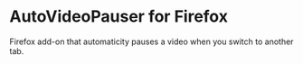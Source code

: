 # AutoVideoPauser for Firefox
Firefox add-on that automaticity pauses a video when you switch to another tab. 
